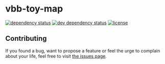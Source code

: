 # vbb-toy-map

[![dependency status](https://img.shields.io/david/juliuste/vbb-toy-map.svg)](https://david-dm.org/juliuste/vbb-toy-map)
[![dev dependency status](https://img.shields.io/david/dev/juliuste/vbb-toy-map.svg)](https://david-dm.org/juliuste/vbb-toy-map#info=devDependencies)
[![license](https://img.shields.io/github/license/juliuste/vbb-toy-map.svg?style=flat)](LICENSE)

## Contributing

If you found a bug, want to propose a feature or feel the urge to complain about your life, feel free to visit [the issues page](https://github.com/juliuste/vbb-toy-map/issues).
